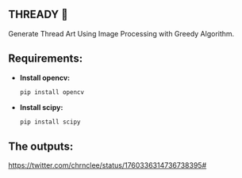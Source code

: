 ## THREADY 🧵

Generate Thread Art Using Image Processing with Greedy Algorithm.

## Requirements:

- **Install opencv:**
  ```bash
  pip install opencv

- **Install scipy:**
  ```bash
  pip install scipy

## The outputs:
https://twitter.com/chrnclee/status/1760336314736738395# 
